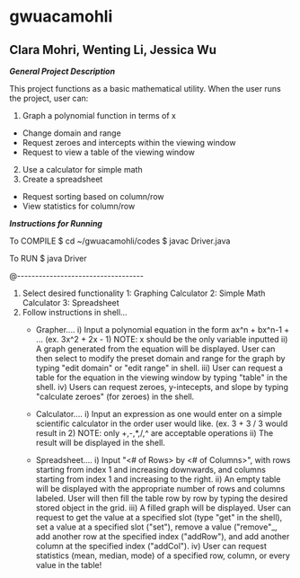 ﻿# gwuacamohli
## Clara Mohri, Wenting Li, Jessica Wu

_**General Project Description**_

This project functions as a basic mathematical utility. When the user runs the project, user can: 
1. Graph a polynomial function in terms of x
  * Change domain and range
  * Request zeroes and intercepts within the viewing window
  * Request to view a table of the viewing window
2. Use a calculator for simple math
3. Create a spreadsheet
  * Request sorting based on column/row
  * View statistics for column/row

_**Instructions for Running**_

To COMPILE
$ cd ~/gwuacamohli/codes
$ javac Driver.java

To RUN
$ java Driver

@-----------------------------------
1. Select desired functionality
	1: Graphing Calculator
	2: Simple Math Calculator
	3: Spreadsheet
2. Follow instructions in shell…
   * Grapher....
	i) Input a polynomial equation in the form ax^n + bx^n-1 + ...
	   (ex. 3x^2 + 2x - 1)
	NOTE: x should be the only variable inputted
	ii) A graph generated from the equation will be displayed. User can then select to modify the preset domain and range for the graph by typing "edit domain" or "edit range" in shell.
	iii) User can request a table for the equation in the viewing window by typing "table" in the shell.
	iv) Users can request zeroes, y-intecepts, and slope by typing "calculate zeroes" (for zeroes) in the shell.

   * Calculator....
	i) Input an expression as one would enter on a simple scientific calculator in the order user would like.
	   (ex. 3 + 3 / 3 would result in 2)
	NOTE: only +,-,*,/,^ are acceptable operations
	ii) The result will be displayed in the shell.

   * Spreadsheet....
	i) Input "<# of Rows> by <# of Columns>", with rows starting from index 1 and increasing downwards, and columns starting from index 1 and increasing to the right.
	ii) An empty table will be displayed with the appropriate number of rows and columns labeled. User will then fill the table row by row by typing the desired stored object in the grid. 
	iii) A filled graph will be displayed. User can request to get the value at a specified slot (type "get" in the shell), set a value at a specified slot ("set"), remove a value ("remove"_, add another row at the specified index ("addRow"), and add another column at the specified index ("addCol").
	iv) User can request statistics (mean, median, mode) of a specified row, column, or every value in the table!